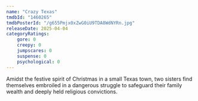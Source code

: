 ```yaml
---
name: "Crazy Texas"
tmdbId: "1460265"
tmdbPosterId: "/g655Pmjx0xZwG0iU9TDA8WdNYRn.jpg"
releaseDate: 2025-04-04
categoryRatings:
    gore: 0
    creepy: 0
    jumpscares: 0
    suspense: 0
    psychological: 0
---
```

Amidst the festive spirit of Christmas in a small Texas town, two sisters find themselves embroiled in a dangerous struggle to safeguard their family wealth and deeply held religious convictions.
